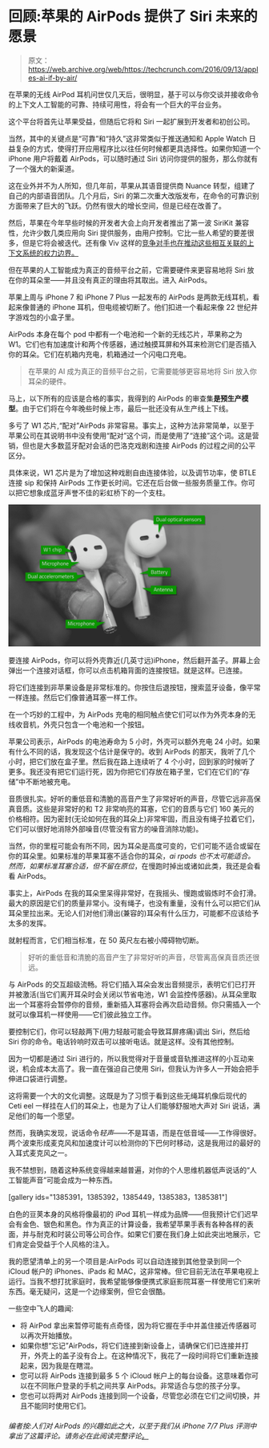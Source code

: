 # 回顾:苹果的 AirPods 提供了 Siri 未来的愿景

> 原文：<https://web.archive.org/web/https://techcrunch.com/2016/09/13/apples-ai-if-by-air/>

在苹果的无线 AirPod 耳机问世仅几天后，很明显，基于可以与你交谈并接收命令的上下文人工智能的可靠、持续可用性，将会有一个巨大的平台业务。

这个平台将首先让苹果受益，但随后它将和 Siri 一起扩展到开发者和初创公司。

当然，其中的关键点是“可靠”和“持久”这非常类似于推送通知和 Apple Watch 日益复杂的方式，使得打开应用程序比以往任何时候都更具选择性。如果你知道一个 iPhone 用户将戴着 AirPods，可以随时通过 Siri 访问你提供的服务，那么你就有了一个强大的新渠道。

这在业外并不为人所知，但几年前，苹果从其语音提供商 Nuance 转型，组建了自己的内部语音团队。几个月后，Siri 的第二次重大改版发布，在命令的可靠识别方面带来了巨大的飞跃。仍然有很大的增长空间，但是已经在改善了。

然后，苹果在今年早些时候的开发者大会上向开发者推出了第一波 SiriKit 兼容性，允许少数几类应用向 Siri 提供服务，由用户控制。它比一些人希望的要差很多，但是它将会被迭代。还有像 Viv 这样的[竞争对手也在推动这些相互关联的上下文系统的权力边界。](https://web.archive.org/web/20230317082305/https://techcrunch.com/2016/05/09/siri-creator-shows-off-first-public-demo-of-viv-the-intelligent-interface-for-everything/)

但在苹果的人工智能成为真正的音频平台之前，它需要硬件来更容易地将 Siri 放在你的耳朵里——并且没有真正的理由将其取出。进入 AirPods。

苹果上周与 iPhone 7 和 iPhone 7 Plus 一起发布的 AirPods 是两款无线耳机，看起来像普通的 iPhone 耳机，但电缆被切断了。他们扣进一个看起来像 22 世纪井字游戏包的小盒子里。

AirPods 本身在每个 pod 中都有一个电池和一个新的无线芯片，苹果称之为 W1。它们也有加速度计和两个传感器，通过触摸耳屏和外耳来检测它们是否插入你的耳朵。它们在机箱内充电，机箱通过一个闪电口充电。

> 在苹果的 AI 成为真正的音频平台之前，它需要能够更容易地将 Siri 放入你耳朵的硬件。

马上，以下所有的应该是合格的事实，我得到的 AirPods 的审查集**是预生产模型**。由于它们将在今年晚些时候上市，最后一批还没有从生产线上下线。

多亏了 W1 芯片,“配对”AirPods 非常容易。事实上，这种方法非常简单，以至于苹果公司在其说明书中没有使用“配对”这个词，而是使用了“连接”这个词。这是营销，但也是大多数蓝牙配对会话的巴洛克戏剧和连接 AirPods 的过程之间的公平区分。

具体来说，W1 芯片是为了增加这种戏剧自由连接体验，以及调节功率，使 BTLE 连接 sip 和保持 AirPods 工作更长时间。它还在后台做一些服务质量工作。你可以把它想象成蓝牙声誉不佳的彩虹桥下的一个支柱。

![airpods-annotated](img/8a504c046b60d2ca6b0823df226e4455.png)

要连接 AirPods，你可以将外壳靠近(几英寸远)iPhone，然后翻开盖子。屏幕上会弹出一个连接对话框，你可以点击机箱背面的连接按钮。就是这样。已连接。

将它们连接到非苹果设备是非常标准的。你按住后退按钮，搜索蓝牙设备，像平常一样连接。然后它们像普通耳塞一样工作。

在一个巧妙的工程中，为 AirPods 充电的相同触点使它们可以作为外壳本身的无线收音机，外壳只包含一个电池和一个按钮。

苹果公司表示，AirPods 的电池寿命为 5 小时，外壳可以额外充电 24 小时。如果有什么不同的话，我发现这个估计是保守的。收到 AirPods 的那天，我听了几个小时，把它们放在盒子里。然后我在路上连续听了 4 个小时，回到家的时候听了更多。我还没有把它们运行死，因为你把它们存放在箱子里，它们在它们的“存储”中不断地被充电。

音质很扎实。好听的重低音和清脆的高音产生了非常好听的声音，尽管它远非高保真音质。这些是非常好的和 T2 非常响亮的耳塞，它们的音质与它们 160 美元的价格相符。因为密封(无论如何在我的耳朵上)非常牢固，而且没有绳子拉着它们，它们可以很好地消除外部噪音(尽管没有官方的噪音消除功能)。

当然，你的里程可能会有所不同，因为耳朵是高度可变的，它们可能不适合或留在你的耳朵里。如果标准的苹果耳塞不适合你的耳朵，*ai rpods 也不太可能适合。*然而，如果标准耳塞*合适，*但不*留在原位*，在慢跑时掉出或诸如此类，我还是会看看 AirPods。

事实上，AirPods 在我的耳朵里呆得非常好，在我摇头、慢跑或锻炼时不会打滑。最大的原因是它们的质量非常小。没有绳子，也没有重量，没有什么可以把它们从耳朵里拉出来。无论人们对他们滑出(兼容的)耳朵有什么压力，可能都不应该给予太多的发挥。

就射程而言，它们相当标准，在 50 英尺左右被小障碍物切断。

> 好听的重低音和清脆的高音产生了非常好听的声音，尽管离高保真音质还很远。

与 AirPods 的交互超级流畅。将它们插入耳朵会发出音频提示，表明它们已打开并被激活(当它们离开耳朵时会关闭以节省电池，W1 会监控传感器)。从耳朵里取出一个耳塞将会暂停你的音频，重新插入耳塞将会再次启动音频。你只需插入一个就可以像耳机一样使用——它们彼此独立工作。

要控制它们，你可以轻敲两下(用力轻敲可能会导致耳屏疼痛)调出 Siri，然后给 Siri 你的命令。电话铃响时双击可以接听电话。就是这样。没有其他控制。

因为一切都是通过 Siri 进行的，所以我觉得对于音量或音轨推进这样的小互动来说，机会成本太高了。我一直在强迫自己使用 Siri，但我认为许多人一开始会把手伸进口袋进行调整。

这将需要一个大的文化调整。这既是为了习惯于看到这些无绳耳机像后现代的 Ceti eel 一样挂在人们的耳朵上，也是为了让人们能够舒服地大声对 Siri 说话，满足他们的每一个愿望。

然而，我确实发现，说话命令*轻声*——不是耳语，而是在低音域——工作得很好。两个波束形成麦克风和加速度计可以检测你的下巴何时移动，这是我用过的最好的入耳式麦克风之一。

我不禁想到，随着这种系统变得越来越普遍，对你的个人思维机器低声说话的“人工智能声音”可能会成为一种东西。

[gallery ids="1385391，1385392，1385449，1385383，1385381"]

白色的豆荚本身的风格将像最初的 iPod 耳机一样成为品牌——但我预计它们迟早会有金色、银色和黑色。作为真正的计算设备，我希望苹果手表有各种各样的表面，并与耐克和时装公司等公司合作。如果它们要在我们身上如此突出地展示，它们肯定会受益于个人风格的注入。

我的愿望清单上的另一个项目是:AirPods 可以自动连接到其他登录到同一个 iCloud 帐户的 iPhones、iPads 和 MAC，这非常棒。但它目前无法在苹果电视上运行。当我不想打扰家庭时，我希望能够像便携式家庭影院耳塞一样使用它们来听东西。毫无疑问，这是一个边缘案例，但它会很酷。

一些空中飞人的趣闻:

*   将 AirPod 拿出来暂停可能有点奇怪，因为将它握在手中并盖住接近传感器可以再次开始播放。
*   如果你想“忘记”AirPods，将它们连接到新设备上，请确保它们已连接并打开，外壳上的盖子没有合上。在这种情况下，我花了一段时间将它们重新连接起来，因为我是在瞎混。
*   您可以将 AirPods 连接到最多 5 个 iCloud 帐户上的每台设备。这意味着你可以在不同账户登录的手机之间共享 AirPods。非常适合与您的孩子分享。
*   您也可以将两对 AirPods 连接到同一个设备，尽管您必须在它们之间切换，并且不能同时使用它们。

###### *编者按:人们对 AirPods 的兴趣如此之大，以至于我们从 iPhone 7/7 Plus 评测中拿出了这篇评论。请务必在此阅读完整评论[。](https://web.archive.org/web/20230317082305/https://techcrunch.com/2016/09/13/review-apple-tees-up-the-future-with-iphone-7/)*